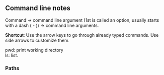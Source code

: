 
## Command line notes

Command -> command line argument (1st is called an option, usually starts with a dash ( - )) -> command line arguments.

**Shortcut**: Use the arrow keys to go through already typed commands. Use side arrows to customize them.

pwd: print working directory  
ls: list.

### Paths



